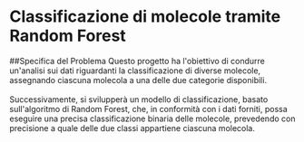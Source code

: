 # Classificazione di molecole tramite Random Forest
##Specifica del Problema
Questo progetto ha l'obiettivo di condurre un'analisi sui dati riguardanti la classificazione di diverse molecole, assegnando ciascuna molecola a una delle due categorie disponibili. \
\
Successivamente, si svilupperà un modello di classificazione, basato sull'algoritmo di Random Forest, che, in conformità con i dati forniti, possa eseguire una precisa classificazione binaria delle molecole, prevedendo con precisione a quale delle due classi appartiene ciascuna molecola.
